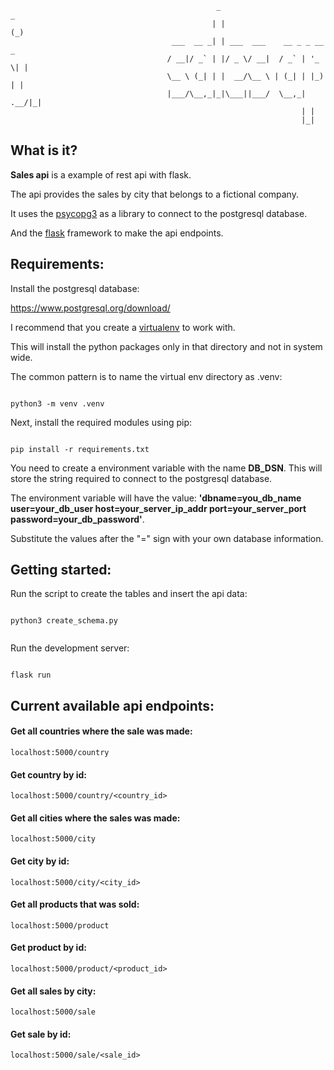                                                   _                         _ 
                                                 | |                       (_)
                                        ___  __ _| | ___  ___    __ _ _ __  _ 
                                       / __|/ _` | |/ _ \/ __|  / _` | '_ \| |
                                       \__ \ (_| | |  __/\__ \ | (_| | |_) | |
                                       |___/\__,_|_|\___||___/  \__,_| .__/|_|
                                                                     | |      
                                                                     |_|      


## What is it?

**Sales api** is a example of rest api with flask.

The api provides the sales by city that belongs to a fictional company. 

It uses the [psycopg3](https://www.psycopg.org/psycopg3/docs/) as a library to connect to the postgresql database. 

And the [flask](https://flask.palletsprojects.com/en/3.0.x/) framework to make the api endpoints.

## Requirements:

Install the postgresql database: 

https://www.postgresql.org/download/

I recommend that you create a [virtualenv](https://docs.python.org/3/library/venv.html) to work with. 

This will install the python packages only in that directory and not in system wide.

The common pattern is to name the virtual env directory as .venv:

```

python3 -m venv .venv

```

Next, install the required modules using pip:

```

pip install -r requirements.txt 

```

You need to create a environment variable with the name **DB_DSN**. This will store the string required to connect to the postgresql database.

The environment variable will have the value: **'dbname=you_db_name user=your_db_user host=your_server_ip_addr port=your_server_port password=your_db_password'**.

Substitute the values after the "=" sign with your own database information.

## Getting started:

Run the script to create the tables and insert the api data:

```

python3 create_schema.py 


```

Run the development server:

```

flask run

```

## Current available api endpoints: 


#### Get all countries where the sale was made: 

```
localhost:5000/country
```

#### Get country by id:

```
localhost:5000/country/<country_id>
```

#### Get all cities where the sales was made:

```
localhost:5000/city 
```

#### Get city by id:

```
localhost:5000/city/<city_id>
```

#### Get all products that was sold: 

```
localhost:5000/product
```

#### Get product by id:

```
localhost:5000/product/<product_id>
```

#### Get all sales by city:

```
localhost:5000/sale
```

#### Get sale by id:

```
localhost:5000/sale/<sale_id> 
```
